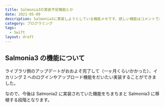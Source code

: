 ```yaml
---
title: Salmonia3の実装予定機能とか
date: 2021-05-09
description: Salmonia3に実装しようとしている機能メモです、欲しい機能はコメントでお願いします
category: プログラミング
tags:
  - Swift
layout: draft
---
```


## Salmonia3 の機能について

ライブラリ側のアップデートがおおよそ完了して（一ヶ月くらいかかった）、イカリング 2 へのログインやアップロード機能をだいたい実装することができました。

なので、今後は Salmonia2 に実装されていた機能をちまちまと Salmonia3 に移植する段階となります。
